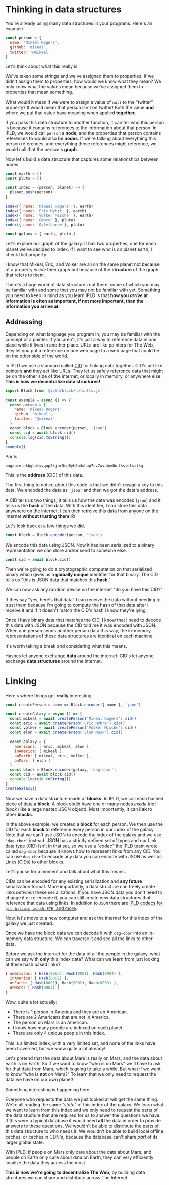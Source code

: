 # Thinking in data structures

You're already using many data structures in your programs. Here's
an example.

```js
const person = {
  name: 'Mikeal Rogers',
  github: 'mikeal',
  twitter: '@mikeal'
}
```

Let's think about what this really is.

We've taken some strings and we've assigned them to properties.
If we didn't assign them to properties, how would we know what they mean?
We only know what the values mean because we've assigned them to
properties that mean something.

What would it mean if we were to assign a value of `null` to the "twitter"
property? It would mean that person isn't on twitter! Both the value **and** where
we put that value have meaning when applied **together**.

If you pass this data structure to another function, it can tell who this person is
because it contains references to the information about that person. In IPLD,
we would call `person` a **node**, and the properties that person contains references
to would also be **nodes**. If we're talking about everything this person references,
and everything those references might reference, we would call that the person's **graph**.

Now let's build a data structure that captures some relationships between
nodes.

```js
const earth = []
const pluto = []

const index = (person, planet) => {
  planet.push(person)
}

index({ name: 'Mikeal Rogers' }, earth)
index({ name: 'Eric Myhre' }, earth)
index({ name: 'Volker Mische' }, earth)
index({ name: 'Emory' }, pluto)
index({ name: 'Oglethorpe'}, pluto)

const galaxy = { earth, pluto }
```

Let's explore our graph of the galaxy. It has two properties, one for each planet
we've decided to index. If I want to see who is on planet earth, I check that property.

I know that Mikeal, Eric, and Volker are all on the same planet not because of a property
*inside* their graph but because of the **structure** of the graph that refers to them.

There's a huge world of data structures out there, some of which you may be familiar with
and some that you may not be familiar with yet. Something you need to keep in mind
as you learn IPLD is that **how you *arrive* at information is often as important, if not more
important, than the information you arrive at**.

## Addressing

Depending on what language you program in, you may be familiar with the concept of a pointer.
If you aren't, it's just a way to reference data in one place while it lives in another place.
URLs are like pointers for The Web, they let you put a reference on one web page to a web page
that could be on the other side of the world.

In IPLD we use a standard called [CID](https://proto.school/#/anatomy-of-a-cid/01)
for linking data together. CID's act like pointers **and** they act like URLs.
They let us safely reference data that might be on the other side of the
internet, or locally in memory, or anywhere else. **This is how we decentralize data structures!**

```js
import Block from '@ipld/block/defaults.js'

const example = async () => {
  const person = {
    name: 'Mikeal Rogers',
    github: 'mikeal',
    twitter: '@mikeal'
  }
  const block = Block.encoder(person, 'json')
  const cid = await block.cid()
  console.log(cid.toString())
}
example()
```
Prints
```
bagaaierakbgholyvqnp2kjpr5ep6yh6u4uhop7cv7wvabydbctksletsilkq
```

This is the **address** (CID) of this data.

The first thing to notice about this code is that we didn't *assign* a key to this data. We
encoded the data as `'json'` and then we got the data's address.

A CID tells us two things, it tells us how the data was encoded (`json`) and it tells us the
**hash** of the data. With this identifier, I can store this data anywhere on the internet.
I can then retreive this data from anyone on the internet **without trusting them** 😱

Let's look back at a few things we did.

```js
const block = Block.encoder(person, 'json')
```

We encode this data using JSON. Now it has been serialized to a binary representation we
can store and/or send to someone else.

```js
const cid = await block.cid()
```

Then we're going to do a cryptographic computation on that serialized binary which gives us
a **globally unique** identifier for that binary. The CID tells us "this is JSON data
that matches this **hash**."

We can now ask any random device on the internet "do you have this CID?"

If they say "yes, here's that data" I can receive the data without needing to trust them
because I'm going to compute the hash of that data after I receive it and if it doesn't
match the CID's hash I know they're lying.

Once I have binary data that matches the CID, I know that I need to decode this data with JSON
because the CID told me it was encoded with JSON. When one person sends another person data
this way, the in-memory representations of these data structures are identical on each machine.

It's worth taking a break and considering what this means.

Hashes let anyone exchange **data** around the internet. CID's let anyone exchange **data structures**
around the internet.

# Linking

Here's where things get **really** interesting.

```js
const createPerson = name => Block.encoder({ name }, 'json')

const createGalaxy = async () => {
  const mikeal = await createPerson('Mikeal Rogers').cid()
  const eric = await createPerson('Eric Myhre').cid()
  const volker = await createPerson('Volker Mische').cid()
  const elon = await createPerson('Elon Musk').cid()

  const galaxy = {
    americans: [ eric, mikeal, elon ],
    inAmerica: [ mikeal ],
    onEarth: [ mikeal, eric, volker ],
    onMars: [ elon ]
  }
  const block = Block.encoder(galaxy, 'dag-cbor')
  const cid = await block.cid()
  console.log(cid.toString())
}
createGalaxy()
```

Now we have a data structure made of **blocks**. In IPLD, we call each hashed piece of data a **block**.
A block could have one or many nodes *inside that block* (like a large nested JSON object).
Most importantly, it can **link** to other **blocks**.

In the above example, we created a **block** for each person. We then use the CID for each **block**
to reference every person in our index of the galaxy. Note that we can't use JSON to encode the index
of the galaxy and we use `'dag-cbor'` instead. JSON has a strictly defined set of types and our Link
data type (CID) isn't in that set, so we use a *"codec"* the IPLD team wrote called `dag-cbor` because
it knows how to represent links from any CID. You can use `dag-cbor` to encode any data you can
encode with JSON as well as Links (CIDs) to other blocks.

Let's pause for a moment and talk about what this means.

CIDs can be encoded for any existing serialization and **any future** serialization format.
More importantly, a data structure can freely create links *between* these serializations. If you
have JSON data you don't need to change it or re-encode it, you can still create new data structures
that reference that data using links. In addition to `JSON` there are [IPLD codecs for `git`, `bitcoin`,
`zcash`, `ETH`, and more]().

Now, let's move to a new computer and ask the internet for this index of the galaxy we just created.

Once we have the block data we can decode it with `dag-cbor` into an in-memory data structure. We can
traverse it and see all the links to other data.

Before we ask the internet for the data of all the people in the galaxy, what can we say with **only**
this index data? What can we learn from just looking at these hash based links?

```js
{ americans: [ Hash(0003), Hash(0001), Hash(0004) ],
  inAmerica: [ Hash(0001) ],
  onEarth: [ Hash(0001), Hash(0002), Hash(0003) ],
  onMars: [ Hash(0004) ]
}
```

Wow, quite a lot actually:

* There is 1 person in America and they are an American.
* There are 2 Americans that are not in America.
* The person on Mars is an American.
* I know how many people are indexed on each planet.
* There are only 4 unique people in this index.

This is a limited index, with a very limited set, and none of the links have been traversed,
but we know quite a lot already!

Let's pretend that the data about Mars is really on Mars, and the data about earth is on Earth.
So if we want to know "who is on Mars" we'll have to ask for that data from Mars, which is going
to take a while. But what if we want to know "who is **not** on Mars?" To learn that we only
need to request the data we have on our own planet!

Something interesting is happening here.

Everyone who requests the data we just looked at will get the same thing. We're all reading the
same *"state"* of this index of the galaxy. We learn what we want to learn from this index and
we only need to request the parts of the data stucture that are required for us to answer the
questions we have. If this were a typical database it would need **all** the data in order to
provide answers to these questions. We wouldn't be able to distribute the parts of this data
structure to who needs it. We wouldn't be able to build local offline caches, or caches in CDN's,
because the database can't share *part* of its larger global state.

With IPLD, if people on Mars only care about the data about Mars, and people on Earth only care
about data on Earth, they can very efficiently localize the data they access the most.

**This is how we're going to decentralize The Web**, by building data structures we can share
and distribute across The Internet.
